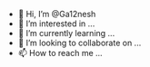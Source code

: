 - 👋 Hi, I’m @Ga12nesh
- 👀 I’m interested in ...
- 🌱 I’m currently learning ...
- 💞️ I’m looking to collaborate on ...
- 📫 How to reach me ...

<!---
Ga12nesh/Ga12nesh is a ✨ special ✨ repository because its `README.md` (this file) appears on your GitHub profile.
You can click the Preview link to take a look at your changes.
--->
